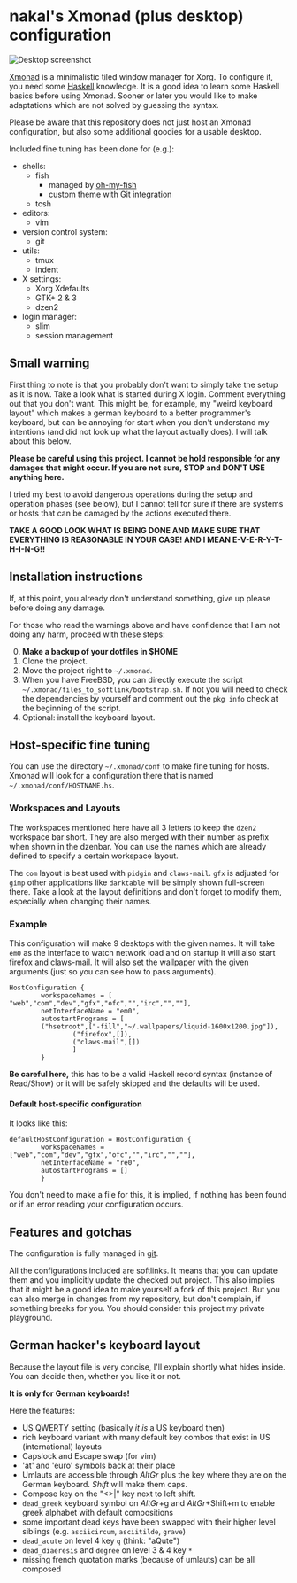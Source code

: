# nakal's Xmonad (plus desktop) configuration

![Desktop screenshot](https://lh5.googleusercontent.com/-RItTC_wfR6Q/VOwiuFmwLXI/AAAAAAAAGM8/yfyCwRaiq5s/w862-h485-no/xmonad-desktop.png)

[Xmonad](http://xmonad.org/) is a minimalistic tiled window manager for Xorg.
To configure it, you need some [Haskell](http://haskel.org/) knowledge. It is
a good idea to learn some Haskell basics before using Xmonad. Sooner or later
you would like to make adaptations which are not solved by guessing the syntax.

Please be aware that this repository does not just host an Xmonad
configuration, but also some additional goodies for a usable desktop.

Included fine tuning has been done for (e.g.):

* shells:
	* fish
		* managed by [oh-my-fish](https://github.com/bpinto/oh-my-fish)
		* custom theme with Git integration
	* tcsh
* editors:
	* vim
* version control system:
	* git
* utils:
	* tmux
	* indent
* X settings:
	* Xorg Xdefaults
	* GTK+ 2 & 3
	* dzen2
* login manager:
	* slim
	* session management

## Small warning

First thing to note is that you probably don't want to simply take the setup as
it is now.  Take a look what is started during X login. Comment everything out
that you don't want. This might be, for example, my "weird keyboard layout"
which makes a german keyboard to a better programmer's keyboard, but can be
annoying for start when you don't understand my intentions (and did not look up
what the layout actually does). I will talk about this below.

**Please be careful using this project. I cannot be hold responsible for any
damages that might occur. If you are not sure, STOP and DON'T USE anything
here.**

I tried my best to avoid dangerous operations during the setup and operation
phases (see below), but I cannot tell for sure if there are systems or hosts
that can be damaged by the actions executed there.

**TAKE A GOOD LOOK WHAT IS BEING DONE AND MAKE SURE THAT EVERYTHING IS
REASONABLE IN YOUR CASE! AND I MEAN E-V-E-R-Y-T-H-I-N-G!!**

## Installation instructions

If, at this point, you already don't understand something, give up please
before doing any damage.

For those who read the warnings above and have confidence that I am not
doing any harm, proceed with these steps:

0. **Make a backup of your dotfiles in $HOME**
1. Clone the project.
2. Move the project right to `~/.xmonad`.
3. When you have FreeBSD, you can directly execute the script
   `~/.xmonad/files_to_softlink/bootstrap.sh`. If not you will need
   to check the dependencies by yourself and comment out the
   `pkg info` check at the beginning of the script.
4. Optional: install the keyboard layout.

## Host-specific fine tuning

You can use the directory `~/.xmonad/conf` to make fine tuning for hosts.
Xmonad will look for a configuration there that is named
`~/.xmonad/conf/HOSTNAME.hs`.

### Workspaces and Layouts

The workspaces mentioned here have all 3 letters to keep the `dzen2` workspace
bar short. They are also merged with their number as prefix when shown in the
dzenbar.  You can use the names which are already defined to specify a certain
workspace layout.

The `com` layout is best used with `pidgin` and `claws-mail`. `gfx` is
adjusted for `gimp` other applications like `darktable` will be simply shown
full-screen there. Take a look at the layout definitions and don't forget
to modify them, especially when changing their names.

### Example

This configuration will make 9 desktops with the given names. It will take
`em0` as the interface to watch network load and on startup it will also
start firefox and claws-mail. It will also set the wallpaper with the
given arguments (just so you can see how to pass arguments).

```
HostConfiguration {
        workspaceNames = [ "web","com","dev","gfx","ofc","","irc","",""],
        netInterfaceName = "em0",
        autostartPrograms = [
		("hsetroot",["-fill","~/.wallpapers/liquid-1600x1200.jpg"]),
                ("firefox",[]),
                ("claws-mail",[])
                ]
        }
```

**Be careful here,** this has to be a valid Haskell record syntax (instance of
Read/Show) or it will be safely skipped and the defaults will be used.

#### Default host-specific configuration

It looks like this:
```
defaultHostConfiguration = HostConfiguration {
        workspaceNames = ["web","com","dev","gfx","ofc","","irc","",""],
        netInterfaceName = "re0",
        autostartPrograms = []
        }
```

You don't need to make a file for this, it is implied, if nothing has been
found or if an error reading your configuration occurs.

## Features and gotchas

The configuration is fully managed in [git](http://git-scm.com).

All the configurations included are softlinks. It means that you can update
them and you implicitly update the checked out project. This also implies
that it might be a good idea to make yourself a fork of this project. But
you can also merge in changes from my repository, but don't complain, if
something breaks for you. You should consider this project my private
playground.

## German hacker's keyboard layout

Because the layout file is very concise, I'll explain shortly what hides
inside. You can decide then, whether you like it or not.

**It is only for German keyboards!**

Here the features:

* US QWERTY setting (basically *it is* a US keyboard then)
* rich keyboard variant with many default key combos
	that exist in US (international) layouts
* Capslock and Escape swap (for vim)
* 'at' and 'euro' symbols back at their place
* Umlauts are accessible through *AltGr* plus the key where they are on the
	German keyboard. *Shift* will make them caps.
* Compose key on the "<>|" key next to left shift.
* `dead_greek` keyboard symbol on *AltGr*+g and *AltGr*+Shift+m
	to enable greek alphabet with default compositions
* some important dead keys have been swapped with their higher level siblings
	(e.g. `asciicircum`, `asciitilde`, `grave`)
* `dead_acute` on level 4 key `q` (think: "aQute")
* `dead_diaeresis` and `degree` on level 3 & 4 key `*`
* missing french quotation marks (because of umlauts) can be all composed

